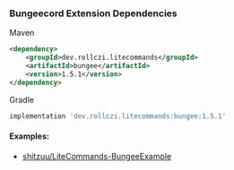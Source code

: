 ### Bungeecord Extension Dependencies
Maven
```xml
<dependency>
    <groupId>dev.rollczi.litecommands</groupId>
    <artifactId>bungee</artifactId>
    <version>1.5.1</version>
</dependency>
```
Gradle
```groovy
implementation 'dev.rollczi.litecommands:bungee:1.5.1'
```

#### Examples:
- [shitzuu/LiteCommands-BungeeExample](https://github.com/shitzuu/LiteCommands-BungeeExample)

